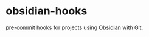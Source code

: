 # obsidian-hooks
[pre-commit](https://pre-commit.com/) hooks for projects using [Obsidian](https://obsidian.md) with Git.
